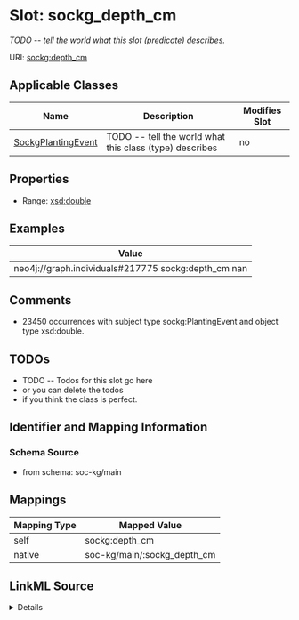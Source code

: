 

# Slot: sockg_depth_cm


_TODO -- tell the world what this slot (predicate) describes._





URI: [sockg:depth_cm](http://www.semanticweb.org/sockg/ontologies/2024/0/soil-carbon-ontology/depth_cm)



<!-- no inheritance hierarchy -->





## Applicable Classes

| Name | Description | Modifies Slot |
| --- | --- | --- |
| [SockgPlantingEvent](../classes/SockgPlantingEvent.md) | TODO -- tell the world what this class (type) describes |  no  |







## Properties

* Range: [xsd:double](http://www.w3.org/2001/XMLSchema#double)






## Examples

| Value |
| --- |
| neo4j://graph.individuals#217775 sockg:depth_cm nan |

## Comments

* 23450 occurrences with subject type sockg:PlantingEvent and object type xsd:double.

## TODOs

* TODO -- Todos for this slot go here
* or you can delete the todos
* if you think the class is perfect.

## Identifier and Mapping Information







### Schema Source


* from schema: soc-kg/main




## Mappings

| Mapping Type | Mapped Value |
| ---  | ---  |
| self | sockg:depth_cm |
| native | soc-kg/main/:sockg_depth_cm |




## LinkML Source

<details>
```yaml
name: sockg_depth_cm
description: TODO -- tell the world what this slot (predicate) describes.
todos:
- TODO -- Todos for this slot go here
- or you can delete the todos
- if you think the class is perfect.
comments:
- 23450 occurrences with subject type sockg:PlantingEvent and object type xsd:double.
examples:
- value: neo4j://graph.individuals#217775 sockg:depth_cm nan
from_schema: soc-kg/main
rank: 1000
slot_uri: sockg:depth_cm
alias: sockg_depth_cm
domain_of:
- sockg_PlantingEvent
range: double

```
</details>